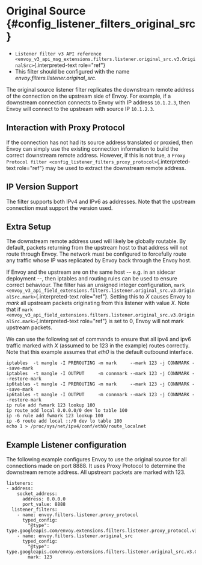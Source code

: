Original Source {#config_listener_filters_original_src}
===============

-   `Listener filter v3 API reference <envoy_v3_api_msg_extensions.filters.listener.original_src.v3.OriginalSrc>`{.interpreted-text
    role="ref"}
-   This filter should be configured with the name
    *envoy.filters.listener.original_src*.

The original source listener filter replicates the downstream remote
address of the connection on the upstream side of Envoy. For example, if
a downstream connection connects to Envoy with IP address `10.1.2.3`,
then Envoy will connect to the upstream with source IP `10.1.2.3`.

Interaction with Proxy Protocol
-------------------------------

If the connection has not had its source address translated or proxied,
then Envoy can simply use the existing connection information to build
the correct downstream remote address. However, if this is not true, a
`Proxy Protocol filter <config_listener_filters_proxy_protocol>`{.interpreted-text
role="ref"} may be used to extract the downstream remote address.

IP Version Support
------------------

The filter supports both IPv4 and IPv6 as addresses. Note that the
upstream connection must support the version used.

Extra Setup
-----------

The downstream remote address used will likely be globally routable. By
default, packets returning from the upstream host to that address will
not route through Envoy. The network must be configured to forcefully
route any traffic whose IP was replicated by Envoy back through the
Envoy host.

If Envoy and the upstream are on the same host \-- e.g. in an sidecar
deployment \--, then iptables and routing rules can be used to ensure
correct behaviour. The filter has an unsigned integer configuration,
`mark <envoy_v3_api_field_extensions.filters.listener.original_src.v3.OriginalSrc.mark>`{.interpreted-text
role="ref"}. Setting this to *X* causes Envoy to *mark* all upstream
packets originating from this listener with value *X*. Note that if
`mark <envoy_v3_api_field_extensions.filters.listener.original_src.v3.OriginalSrc.mark>`{.interpreted-text
role="ref"} is set to 0, Envoy will not mark upstream packets.

We can use the following set of commands to ensure that all ipv4 and
ipv6 traffic marked with *X* (assumed to be 123 in the example) routes
correctly. Note that this example assumes that *eth0* is the default
outbound interface.

``` {.text}
iptables  -t mangle -I PREROUTING -m mark     --mark 123 -j CONNMARK --save-mark
iptables  -t mangle -I OUTPUT     -m connmark --mark 123 -j CONNMARK --restore-mark
ip6tables -t mangle -I PREROUTING -m mark     --mark 123 -j CONNMARK --save-mark
ip6tables -t mangle -I OUTPUT     -m connmark --mark 123 -j CONNMARK --restore-mark
ip rule add fwmark 123 lookup 100
ip route add local 0.0.0.0/0 dev lo table 100
ip -6 rule add fwmark 123 lookup 100
ip -6 route add local ::/0 dev lo table 100
echo 1 > /proc/sys/net/ipv4/conf/eth0/route_localnet
```

Example Listener configuration
------------------------------

The following example configures Envoy to use the original source for
all connections made on port 8888. It uses Proxy Protocol to determine
the downstream remote address. All upstream packets are marked with 123.

``` {.yaml}
listeners:
- address:
    socket_address:
      address: 0.0.0.0
      port_value: 8888
  listener_filters:
    - name: envoy.filters.listener.proxy_protocol
      typed_config:
        "@type": type.googleapis.com/envoy.extensions.filters.listener.proxy_protocol.v3.ProxyProtocol
    - name: envoy.filters.listener.original_src
      typed_config:
        "@type": type.googleapis.com/envoy.extensions.filters.listener.original_src.v3.OriginalSrc
        mark: 123
```
